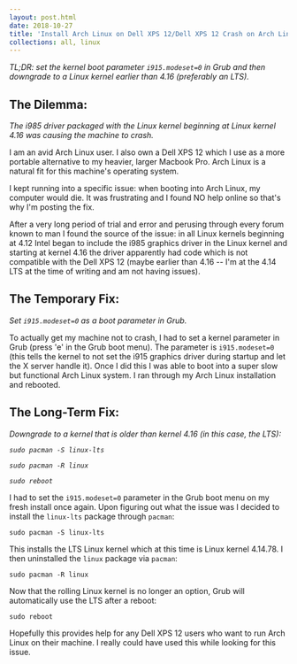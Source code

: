 ```yaml
---
layout: post.html
date: 2018-10-27
title: 'Install Arch Linux on Dell XPS 12/Dell XPS 12 Crash on Arch Linux'
collections: all, linux
---
```


_TL;DR: set the kernel boot parameter `i915.modeset=0` in Grub and then downgrade to a Linux kernel earlier than 4.16 (preferably an LTS)._ 


## The Dilemma:

_The i985 driver packaged with the Linux kernel beginning at Linux kernel 4.16 was causing the machine to crash._


I am an avid Arch Linux user. I also own a Dell XPS 12 which I use as a more portable alternative to my heavier, larger Macbook Pro. Arch Linux is a natural fit for this machine's operating system. 

I kept running into a specific issue: when booting into Arch Linux, my computer would die. It was frustrating and I found NO help online so that's why I'm posting the fix.

After a very long period of trial and error and perusing through every forum known to man I found the source of the issue: in all Linux kernels beginning at 4.12 Intel began to include the i985 graphics driver in the Linux kernel and starting at kernel 4.16 the driver apparently had code which is not compatible with the Dell XPS 12 (maybe earlier than 4.16 -- I'm at the 4.14 LTS at the time of writing and am not having issues).

 

## The Temporary Fix:

_Set `i915.modeset=0` as a boot parameter in Grub._

To actually get my machine not to crash, I had to set a kernel parameter in Grub (press 'e' in the Grub boot menu). The parameter is `i915.modeset=0` (this tells the kernel to not set the i915 graphics driver during startup and let the X server handle it). Once I did this I was able to boot into a super slow but functional Arch Linux system. I ran through my Arch Linux installation and rebooted. 


## The Long-Term Fix:

_Downgrade to a kernel that is older than kernel 4.16 (in this case, the LTS):_

_`sudo pacman -S linux-lts`_

_`sudo pacman -R linux`_

_`sudo reboot`_

I had to set the `i915.modeset=0` parameter in the Grub boot menu on my fresh install once again. Upon figuring out what the issue was I decided to install the `linux-lts` package through `pacman`:

`sudo pacman -S linux-lts`

This installs the LTS Linux kernel which at this time is Linux kernel 4.14.78. I then uninstalled the `linux` package via `pacman`:

`sudo pacman -R linux`

Now that the rolling Linux kernel is no longer an option, Grub will automatically use the LTS after a reboot:

`sudo reboot`




Hopefully this provides help for any Dell XPS 12 users who want to run Arch Linux on their machine. I really could have used this while looking for this issue.

